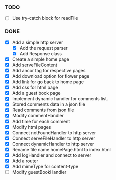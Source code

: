### TODO

  - [ ] Use try-catch block for readFile

### DONE

  - [x] Add a simple http server
    - [x] Add the request parser
    - [x] Add Response class
  - [x] Create a simple home page
  - [x] Add serveFileContent
  - [x] Add ancor tag for respective pages
  - [x] Add download option for flower page
  - [x] Add link for go back to home page
  - [x] Add css for html page
  - [x] Add a guest book page
  - [x] Implement dynamic handler for comments list.
  - [x] Stored comments data in a json file
  - [x] Read comments from json file
  - [x] Modify commentHandler
  - [x] Add time for each comment
  - [x] Modify html pages
  - [x] Connect notFoundHandler to http server
  - [x] Connect serveFileHandler to http server
  - [x] Connect dynamicHandler to http server
  - [x] Rename file name homePage.html to index.html
  - [x] Add logHandler and connect to server
  - [x] Add a router
  - [x] Add mimeType for content-type
  - [ ] Modify guestBookHandler
